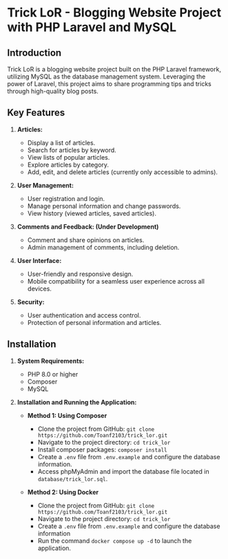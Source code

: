 # Trick LoR - Blogging Website Project with PHP Laravel and MySQL

## Introduction

Trick LoR is a blogging website project built on the PHP Laravel framework, utilizing MySQL as the database management system. Leveraging the power of Laravel, this project aims to share programming tips and tricks through high-quality blog posts.

## Key Features

1. **Articles:**

   - Display a list of articles.
   - Search for articles by keyword.
   - View lists of popular articles.
   - Explore articles by category.
   - Add, edit, and delete articles (currently only accessible to admins).

2. **User Management:**

   - User registration and login.
   - Manage personal information and change passwords.
   - View history (viewed articles, saved articles).

3. **Comments and Feedback: (Under Development)**

   - Comment and share opinions on articles.
   - Admin management of comments, including deletion.

4. **User Interface:**

   - User-friendly and responsive design.
   - Mobile compatibility for a seamless user experience across all devices.

5. **Security:**
   - User authentication and access control.
   - Protection of personal information and articles.

## Installation

1. **System Requirements:**

   - PHP 8.0 or higher
   - Composer
   - MySQL

2. **Installation and Running the Application:**

   - **Method 1: Using Composer**

     - Clone the project from GitHub: `git clone https://github.com/Toanf2103/trick_lor.git`
     - Navigate to the project directory: `cd trick_lor`
     - Install composer packages: `composer install`
     - Create a `.env` file from `.env.example` and configure the database information.
     - Access phpMyAdmin and import the database file located in `database/trick_lor.sql`.

   - **Method 2: Using Docker**

     - Clone the project from GitHub: `git clone https://github.com/Toanf2103/trick_lor.git`
     - Navigate to the project directory: `cd trick_lor`
     - Create a `.env` file from `.env.example` and configure the database information
     - Run the command `docker compose up -d` to launch the application.
